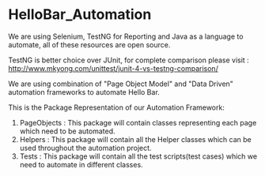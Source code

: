 # HelloBar_Automation

We are using Selenium, TestNG for Reporting and Java as a language to automate, all of these resources are open source.

TestNG is better choice over JUnit, for complete comparison please visit : http://www.mkyong.com/unittest/junit-4-vs-testng-comparison/


We are using combination of "Page Object Model" and "Data Driven" automation frameworks to automate Hello Bar.


This is the Package Representation of our Automation Framework:
1. PageObjects : This package will contain classes representing each page which need to be automated.
2. Helpers : This package will contain all the Helper classes which can be used throughout the automation project.
3. Tests : This package will contain all the test scripts(test cases) which we need to automate in different classes.
